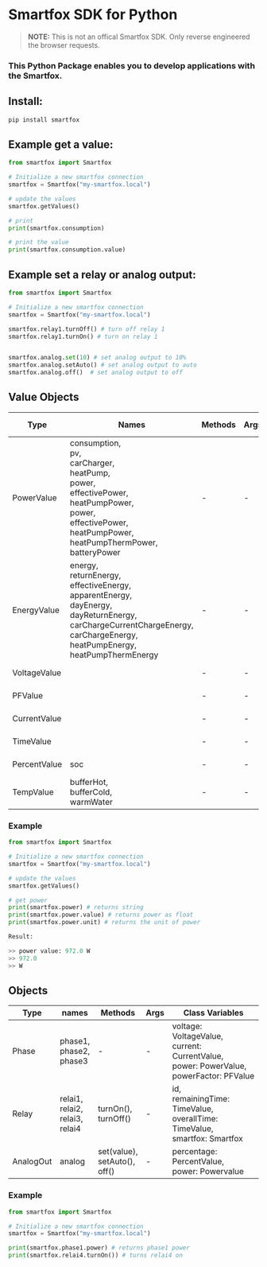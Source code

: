 # Smartfox SDK for Python

> **__NOTE:__** This is not an offical Smartfox SDK. Only reverse engineered the browser requests.


### This Python Package enables you to develop applications with the Smartfox.

## Install: 

```bash
pip install smartfox
```

## Example get a value:

```python
from smartfox import Smartfox

# Initialize a new smartfox connection
smartfox = Smartfox("my-smartfox.local")

# update the values
smartfox.getValues()

# print
print(smartfox.consumption)

# print the value
print(smartfox.consumption.value)
```

## Example set a **relay** or **analog output**:

```python
from smartfox import Smartfox

# Initialize a new smartfox connection
smartfox = Smartfox("my-smartfox.local")

smartfox.relay1.turnOff() # turn off relay 1
smartfox.relay1.turnOn() # turn on relay 1


smartfox.analog.set(10) # set analog output to 10%
smartfox.analog.setAuto() # set analog output to auto
smartfox.analog.off()  # set analog output to off
```

## Value Objects

|      Type     |    Names   | Methods  |     Args     | Class Variables  | 
|---------------|-------|----------|--------------|------------------|
|   PowerValue | consumption, </br>pv, </br>carCharger, </br>heatPump, </br>power, </br>effectivePower, </br>heatPumpPower, </br>power, </br>effectivePower, </br>heatPumpPower, </br>heatPumpThermPower, </br>batteryPower  |   -     |    -        |  value, unit     |
|   EnergyValue  | energy, </br>returnEnergy, </br>effectiveEnergy, </br>apparentEnergy, </br>dayEnergy, </br>dayReturnEnergy, </br>carChargeCurrentChargeEnergy, </br>carChargeEnergy, </br>heatPumpEnergy, </br>heatPumpThermEnergy |   -     |    -        |  value, unit     |
|   VoltageValue|  |   -     |    -        |  value, unit     |
|   PFValue     |  |   -     |    -        |  value, unit     |
|   CurrentValue|  |   -     |    -        |  value, unit     |
|   TimeValue   |  |   -     |    -        |  value, unit     |
|   PercentValue| soc |   -     |    -        |  value, unit     |
|   TempValue   | bufferHot, </br>bufferCold, </br>warmWater |   -     |    -        |  value, unit     |

### Example
```python
from smartfox import Smartfox

# Initialize a new smartfox connection
smartfox = Smartfox("my-smartfox.local")

# update the values
smartfox.getValues()

# get power
print(smartfox.power) # returns string
print(smartfox.power.value) # returns power as float
print(smartfox.power.unit) # returns the unit of power

Result:

>> power value: 972.0 W
>> 972.0
>> W
```


## Objects

|      Type  |  names  | Methods  |     Args    | Class Variables  | 
|------------|----|----------|-------------|------------------|
|   Phase    |  phase1, </br>phase2, </br>phase3  |   -      |    -        |  voltage: VoltageValue, </br>current: CurrentValue, </br>power: PowerValue, </br>powerFactor: PFValue   |
|   Relay    |  relai1, </br>relai2, </br>relai3, </br>relai4  |   turnOn(), </br>turnOff()      |    -        |  id, </br>remainingTime: TimeValue, </br>overallTime: TimeValue, </br>smartfox: Smartfox  |
|   AnalogOut|  analog  |   set(value), </br>setAuto(), </br>off()      |    -        |  percentage: PercentValue, </br>power: Powervalue     |


### Example
```python
from smartfox import Smartfox

# Initialize a new smartfox connection
smartfox = Smartfox("my-smartfox.local")

print(smartfox.phase1.power) # returns phase1 power
print(smartfox.relai4.turnOn()) # turns relai4 on
```